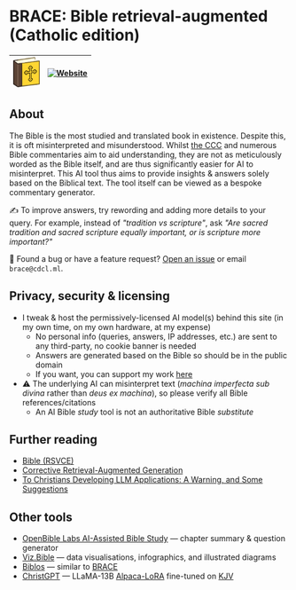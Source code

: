 # BRACE: Bible retrieval-augmented (Catholic edition)

[<img src="https://raw.githubusercontent.com/casperdcl/brace/main/docs/favicon.svg" width="48px" />](https://brace.cdcl.ml) | [![Website](https://img.shields.io/website?url=https%3A%2F%2Fbrace.cdcl.ml&up_message=brace.cdcl.ml)](https://brace.cdcl.ml)
--|--

## About

The Bible is the most studied and translated book in existence. Despite this, it is oft misinterpreted and misunderstood.
Whilst [the CCC](https://www.vatican.va/archive/ccc/index.htm?utm_source=brace.cdcl.ml) and numerous Bible commentaries aim to aid understanding, they are not as meticulously worded as the Bible itself, and are thus significantly easier for AI to misinterpret.
This AI tool thus aims to provide insights & answers solely based on the Biblical text. The tool itself can be viewed as a bespoke commentary generator.

:writing_hand: To improve answers, try rewording and adding more details to your query. For example, instead of *"tradition vs scripture"*, ask *"Are sacred tradition and sacred scripture equally important, or is scripture more important?"*

:bug: Found a bug or have a feature request? [Open an issue](https://github.com/casperdcl/brace/issues) or email `brace@cdcl.ml`.

## Privacy, security & licensing

- I tweak & host the permissively-licensed AI model(s) behind this site (in my own time, on my own hardware, at my expense)
  + No personal info (queries, answers, IP addresses, etc.) are sent to any third-party, no cookie banner is needed
  + Answers are generated based on the Bible so should be in the public domain
  + If you want, you can support my work [here](https://cdcl.ml/sponsor)
- :warning: The underlying AI can misinterpret text (*machina imperfecta sub divina* rather than *deus ex machina*), so please verify all Bible references/citations
  + An AI Bible *study* tool is not an authoritative Bible *substitute*

## Further reading

- [Bible (RSVCE)](https://www.biblegateway.com/passage/?search=Genesis%201&version=RSVCE&utm_source=brace.cdcl.ml)
- [Corrective Retrieval-Augmented Generation](https://arxiv.org/pdf/2401.15884.pdf?utm_source=brace.cdcl.ml)
- [To Christians Developing LLM Applications: A Warning, and Some Suggestions](https://aiandfaith.org/to-christians-developing-llm-applications-a-warning-and-some-suggestions?utm_source=brace.cdcl.ml)

## Other tools

- [OpenBible Labs AI-Assisted Bible Study](https://www.openbible.info/labs/ai-bible-study?utm_source=brace.cdcl.ml) — chapter summary & question generator
- [Viz.Bible](https://viz.bible?utm_source=brace.cdcl.ml) — data visualisations, infographics, and illustrated diagrams
- [Biblos](https://github.com/dssjon/biblos) — similar to [BRACE](https://brace.cdcl.ml)
- [ChristGPT](https://github.com/ortegaalfredo/ChristGPT) — LLaMA-13B [Alpaca-LoRA](https://github.com/tloen/alpaca-lora) fine-tuned on [KJV](https://www.biblegateway.com/passage/?search=Genesis%201&version=KJV&utm_source=brace.cdcl.ml)
